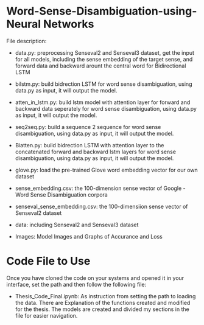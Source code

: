 # Word-Sense-Disambiguation-using-Neural Networks

File description:

  * data.py:   preprocessing Senseval2 and Senseval3 dataset, get the input for all models, including the sense embedding of the target sense, and forward data and backward arount the central word for Bidirectional LSTM
   
  * bilstm.py:   build bidrection LSTM for word sense disambiguation, using data.py as input, it will output the model. 
  
  * atten_in_lstm.py: build lstm model with attention layer for forward and backward data seperately for word sense disambiguation, using data.py as input, it will output the      model. 
 
  * seq2seq.py:   build a sequence 2 sequence for word sense disambiguation, using data.py as input, it will output the model. 
  
  * Biatten.py:   build bidrection LSTM with attention layer to the concatenated forward and backward lstm layers for word sense disambiguation, using data.py as input, it will output the model.  
  
  * glove.py:   load the pre-trained Glove word embedding vector for our own dataset
  
  * sense_embedding.csv:   the 100-dimension sense vector of Google - Word Sense Disambiguation corpora
  
  * senseval_sense_embedding.csv:   the 100-dimensiion sense vector of Senseval2 dataset
  
  * data:   including Senseval2 and Senseval3 dataset
  
  * Images: Model Images and Graphs of Accurance and Loss


# Code File to Use

Once you have cloned the code on your systems and opened it in your interface, set the path and then follow the following file:

  * Thesis_Code_Final.ipynb: As instruction from setting the path to loading the data. There are Explanation of the functions created and modified for the thesis. The models are created and divided my sections in the file for easier navigation. 




